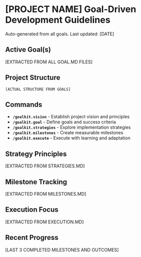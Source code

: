# [PROJECT NAME] Goal-Driven Development Guidelines

Auto-generated from all goals. Last updated: [DATE]

## Active Goal(s)
[EXTRACTED FROM ALL GOAL.MD FILES]

## Project Structure
```
[ACTUAL STRUCTURE FROM GOALS]
```

## Commands
- **`/goalkit.vision`** - Establish project vision and principles
- **`/goalkit.goal`** - Define goals and success criteria  
- **`/goalkit.strategies`** - Explore implementation strategies
- **`/goalkit.milestones`** - Create measurable milestones
- **`/goalkit.execute`** - Execute with learning and adaptation

## Strategy Principles
[EXTRACTED FROM STRATEGIES.MD]

## Milestone Tracking
[EXTRACTED FROM MILESTONES.MD]

## Execution Focus
[EXTRACTED FROM EXECUTION.MD]

## Recent Progress
[LAST 3 COMPLETED MILESTONES AND OUTCOMES]

<!-- MANUAL ADDITIONS START -->
<!-- Add any manual context, constraints, or guidelines here -->
<!-- MANUAL ADDITIONS END -->